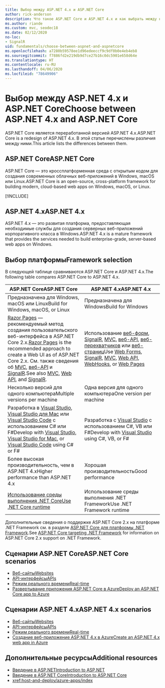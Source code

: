```yaml
---
title: Выбор между ASP.NET 4.x и ASP.NET Core
author: rick-anderson
description: Что такое ASP.NET Core и ASP.NET 4.x и как выбрать между ними.
ms.author: riande
ms.custom: mvc, seodec18
ms.date: 02/12/2020
no-loc:
- SignalR
uid: fundamentals/choose-between-aspnet-and-aspnetcore
ms.openlocfilehash: a7280b59578ee1d96edeeccf9c9df0b0e4eb4eb8
ms.sourcegitcommit: f7886fd2e219db9d7ce27b16c0dc5901e658d64e
ms.translationtype: HT
ms.contentlocale: ru-RU
ms.lasthandoff: 04/06/2020
ms.locfileid: "78649906"
---
```

# <a name="choose-between-aspnet-4x-and-aspnet-core"></a><span data-ttu-id="6c2ba-103">Выбор между ASP.NET 4.x и ASP.NET Core</span><span class="sxs-lookup"><span data-stu-id="6c2ba-103">Choose between ASP.NET 4.x and ASP.NET Core</span></span>

<span data-ttu-id="6c2ba-104">ASP.NET Core является переработанной версией ASP.NET 4.x.</span><span class="sxs-lookup"><span data-stu-id="6c2ba-104">ASP.NET Core is a redesign of ASP.NET 4.x.</span></span> <span data-ttu-id="6c2ba-105">В этой статье перечислены различия между ними.</span><span class="sxs-lookup"><span data-stu-id="6c2ba-105">This article lists the differences between them.</span></span>

## <a name="aspnet-core"></a><span data-ttu-id="6c2ba-106">ASP.NET Core</span><span class="sxs-lookup"><span data-stu-id="6c2ba-106">ASP.NET Core</span></span>

<span data-ttu-id="6c2ba-107">ASP.NET Core — это кроссплатформенная среда с открытым кодом для создания современных облачных веб-приложений в Windows, macOS или Linux.</span><span class="sxs-lookup"><span data-stu-id="6c2ba-107">ASP.NET Core is an open-source, cross-platform framework for building modern, cloud-based web apps on Windows, macOS, or Linux.</span></span>

[!INCLUDE[](~/includes/benefits.md)]

## <a name="aspnet-4x"></a><span data-ttu-id="6c2ba-108">ASP.NET 4.x</span><span class="sxs-lookup"><span data-stu-id="6c2ba-108">ASP.NET 4.x</span></span>

<span data-ttu-id="6c2ba-109">ASP.NET 4.x — это развитая платформа, предоставляющая необходимые службы для создания серверных веб-приложений корпоративного класса в Windows.</span><span class="sxs-lookup"><span data-stu-id="6c2ba-109">ASP.NET 4.x is a mature framework that provides the services needed to build enterprise-grade, server-based web apps on Windows.</span></span>

## <a name="framework-selection"></a><span data-ttu-id="6c2ba-110">Выбор платформы</span><span class="sxs-lookup"><span data-stu-id="6c2ba-110">Framework selection</span></span>

<span data-ttu-id="6c2ba-111">В следующей таблице сравниваются ASP.NET Core и ASP.NET 4.x.</span><span class="sxs-lookup"><span data-stu-id="6c2ba-111">The following table compares ASP.NET Core to ASP.NET 4.x.</span></span>

| <span data-ttu-id="6c2ba-112">ASP.NET Core</span><span class="sxs-lookup"><span data-stu-id="6c2ba-112">ASP.NET Core</span></span> | <span data-ttu-id="6c2ba-113">ASP.NET 4.x</span><span class="sxs-lookup"><span data-stu-id="6c2ba-113">ASP.NET 4.x</span></span> |
|---|---|
|<span data-ttu-id="6c2ba-114">Предназначена для Windows, macOS или Linux</span><span class="sxs-lookup"><span data-stu-id="6c2ba-114">Build for Windows, macOS, or Linux</span></span>|<span data-ttu-id="6c2ba-115">Предназначена для Windows</span><span class="sxs-lookup"><span data-stu-id="6c2ba-115">Build for Windows</span></span>|
|<span data-ttu-id="6c2ba-116">[Razor Pages](xref:razor-pages/index) — рекомендуемый метод создания пользовательского веб-интерфейса в ASP.NET Core 2.x.</span><span class="sxs-lookup"><span data-stu-id="6c2ba-116">[Razor Pages](xref:razor-pages/index) is the recommended approach to create a Web UI as of ASP.NET Core 2.x.</span></span> <span data-ttu-id="6c2ba-117">См. также сведения об [MVC](xref:mvc/overview), [веб-API](xref:tutorials/first-web-api) и [SignalR](xref:signalr/introduction).</span><span class="sxs-lookup"><span data-stu-id="6c2ba-117">See also [MVC](xref:mvc/overview), [Web API](xref:tutorials/first-web-api), and [SignalR](xref:signalr/introduction).</span></span>|<span data-ttu-id="6c2ba-118">Использование [веб-форм](/aspnet/web-forms), [SignalR](/aspnet/signalr), [MVC](/aspnet/mvc), [веб-API](/aspnet/web-api/), [веб-перехватчиков](/aspnet/webhooks/) или [веб-страниц](/aspnet/web-pages)</span><span class="sxs-lookup"><span data-stu-id="6c2ba-118">Use [Web Forms](/aspnet/web-forms), [SignalR](/aspnet/signalr), [MVC](/aspnet/mvc), [Web API](/aspnet/web-api/), [WebHooks](/aspnet/webhooks/), or [Web Pages](/aspnet/web-pages)</span></span>|
|<span data-ttu-id="6c2ba-119">Несколько версий для одного компьютера</span><span class="sxs-lookup"><span data-stu-id="6c2ba-119">Multiple versions per machine</span></span>|<span data-ttu-id="6c2ba-120">Одна версия для одного компьютера</span><span class="sxs-lookup"><span data-stu-id="6c2ba-120">One version per machine</span></span>|
|<span data-ttu-id="6c2ba-121">Разработка в [Visual Studio](https://visualstudio.microsoft.com/vs/), [Visual Studio для Mac](https://visualstudio.microsoft.com/vs/mac/) или [Visual Studio Code](https://code.visualstudio.com/) с использованием C# или F#</span><span class="sxs-lookup"><span data-stu-id="6c2ba-121">Develop with [Visual Studio](https://visualstudio.microsoft.com/vs/), [Visual Studio for Mac](https://visualstudio.microsoft.com/vs/mac/), or [Visual Studio Code](https://code.visualstudio.com/) using C# or F#</span></span>|<span data-ttu-id="6c2ba-122">Разработка с [Visual Studio](https://visualstudio.microsoft.com/vs/) с использованием C#, VB или F#</span><span class="sxs-lookup"><span data-stu-id="6c2ba-122">Develop with [Visual Studio](https://visualstudio.microsoft.com/vs/) using C#, VB, or F#</span></span>|
|<span data-ttu-id="6c2ba-123">Более высокая производительность, чем в ASP.NET 4.x</span><span class="sxs-lookup"><span data-stu-id="6c2ba-123">Higher performance than ASP.NET 4.x</span></span>|<span data-ttu-id="6c2ba-124">Хорошая производительность</span><span class="sxs-lookup"><span data-stu-id="6c2ba-124">Good performance</span></span>|
|[<span data-ttu-id="6c2ba-125">Использование среды выполнения .NET Core</span><span class="sxs-lookup"><span data-stu-id="6c2ba-125">Use .NET Core runtime</span></span>](/dotnet/standard/choosing-core-framework-server)|<span data-ttu-id="6c2ba-126">Использование среды выполнения .NET Framework</span><span class="sxs-lookup"><span data-stu-id="6c2ba-126">Use .NET Framework runtime</span></span>|

<span data-ttu-id="6c2ba-127">Дополнительные сведения о поддержке ASP.NET Core 2.x на платформе .NET Framework см. в разделе [ASP.NET Core для платформы .NET Framework](xref:index#target-framework).</span><span class="sxs-lookup"><span data-stu-id="6c2ba-127">See [ASP.NET Core targeting .NET Framework](xref:index#target-framework) for information on ASP.NET Core 2.x support on .NET Framework.</span></span>

## <a name="aspnet-core-scenarios"></a><span data-ttu-id="6c2ba-128">Сценарии ASP.NET Core</span><span class="sxs-lookup"><span data-stu-id="6c2ba-128">ASP.NET Core scenarios</span></span>

* [<span data-ttu-id="6c2ba-129">Веб-сайты</span><span class="sxs-lookup"><span data-stu-id="6c2ba-129">Websites</span></span>](xref:tutorials/first-mvc-app/index)
* [<span data-ttu-id="6c2ba-130">API-интерфейсы</span><span class="sxs-lookup"><span data-stu-id="6c2ba-130">APIs</span></span>](xref:tutorials/first-web-api)
* [<span data-ttu-id="6c2ba-131">Режим реального времени</span><span class="sxs-lookup"><span data-stu-id="6c2ba-131">Real-time</span></span>](xref:signalr/introduction)
* [<span data-ttu-id="6c2ba-132">Развертывание приложения ASP.NET Core в Azure</span><span class="sxs-lookup"><span data-stu-id="6c2ba-132">Deploy an ASP.NET Core app to Azure</span></span>](/azure/app-service/app-service-web-get-started-dotnet)

## <a name="aspnet-4x-scenarios"></a><span data-ttu-id="6c2ba-133">Сценарии ASP.NET 4.x</span><span class="sxs-lookup"><span data-stu-id="6c2ba-133">ASP.NET 4.x scenarios</span></span>

* [<span data-ttu-id="6c2ba-134">Веб-сайты</span><span class="sxs-lookup"><span data-stu-id="6c2ba-134">Websites</span></span>](/aspnet/mvc)
* [<span data-ttu-id="6c2ba-135">API-интерфейсы</span><span class="sxs-lookup"><span data-stu-id="6c2ba-135">APIs</span></span>](/aspnet/web-api)
* [<span data-ttu-id="6c2ba-136">Режим реального времени</span><span class="sxs-lookup"><span data-stu-id="6c2ba-136">Real-time</span></span>](/aspnet/signalr)
* [<span data-ttu-id="6c2ba-137">Создание веб-приложение ASP.NET 4.x в Azure</span><span class="sxs-lookup"><span data-stu-id="6c2ba-137">Create an ASP.NET 4.x web app in Azure</span></span>](/azure/app-service/app-service-web-get-started-dotnet-framework)

## <a name="additional-resources"></a><span data-ttu-id="6c2ba-138">Дополнительные ресурсы</span><span class="sxs-lookup"><span data-stu-id="6c2ba-138">Additional resources</span></span>

* [<span data-ttu-id="6c2ba-139">Введение в ASP.NET</span><span class="sxs-lookup"><span data-stu-id="6c2ba-139">Introduction to ASP.NET</span></span>](/aspnet/overview)
* [<span data-ttu-id="6c2ba-140">Введение в ASP.NET Core</span><span class="sxs-lookup"><span data-stu-id="6c2ba-140">Introduction to ASP.NET Core</span></span>](xref:index)
* <xref:host-and-deploy/azure-apps/index>
